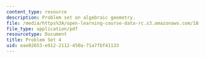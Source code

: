 ```yaml
---
content_type: resource
description: Problem set on algebraic geometry.
file: /media/https%3A/open-learning-course-data-rc.s3.amazonaws.com/18-726-algebraic-geometry-spring-2009/eae02653e9122112450a71a7fbf41133_MIT18_726s09_pset04.pdf
file_type: application/pdf
resourcetype: Document
title: Problem Set 4
uid: eae02653-e912-2112-450a-71a7fbf41133
---
```

